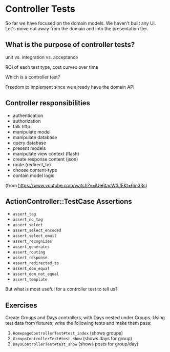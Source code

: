 Controller Tests
================

So far we have focused on the domain models. We haven't built any UI. Let's move out away from the domain and into the presentation tier.

What is the purpose of controller tests?
----------------------------------------

unit vs. integration vs. acceptance

ROI of each test type, cost curves over time

Which is a controller test?

Freedom to implement since we already have the domain API

Controller responsibilities
---------------------------

* authentication
* authorization
* talk http
* manipulate model
* manipulate database
* query database
* present models
* manipulate view context (flash)
* create response content (json)
* route (redirect_to)
* choose content-type
* contain model logic

(from https://www.youtube.com/watch?v=iUe6tacW3JE&t=6m33s)

ActionController::TestCase Assertions
-------------------------------------

* `assert_tag`
* `assert_no_tag`
* `assert_select`
* `assert_select_encoded`
* `assert_select_email`
* `assert_recognizes`
* `assert_generates`
* `assert_routing`
* `assert_response`
* `assert_redirected_to`
* `assert_dom_equal`
* `assert_dom_not_equal`
* `assert_template`

But what is most useful for a controller test to tell us?

Exercises
---------

Create Groups and Days controllers, with Days nested under Groups. Using test data from fixtures, write the following tests and make them pass:

1. `HomepageControllerTest#test_index` (shows groups)
2. `GroupsControllerTest#test_show` (shows days for group)
3. `DaysControllerTest#test_show` (shows posts for group/day)
